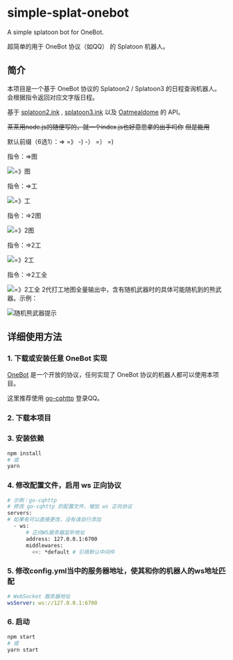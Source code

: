 # simple-splat-onebot

A simple splatoon bot for OneBot.

超简单的用于 OneBot 协议（如QQ） 的 Splatoon 机器人。

## 简介

本项目是一个基于 OneBot 协议的 Splatoon2 / Splatoon3 的日程查询机器人。会根据指令返回对应文字版日程。

基于 [splatoon2.ink](https://splatoon2.ink) , [splatoon3.ink](https://splatoon3.ink) 以及 [Oatmealdome](https://splatoon.oatmealdome.me/) 的 API。

~~茶茶用node.js的随便写的，就一个index.js也好意思拿的出手吗你~~
~~但是能用~~

默认前缀（6选1）：=> =》 -) -） =） =)

指令：=>图

![=》图](readme-images/01.png)

指令：=>工

![=》工](readme-images/02.png)  

指令：=>2图

![=》2图](readme-images/03.png)  

指令：=>2工

![=》2工](readme-images/04.png)  

指令：=>2工全

![=》2工全](readme-images/05.png)
2代打工地图全量输出中，含有随机武器时的具体可能随机到的熊武器。示例：

![随机熊武器提示](readme-images/06.png)  

## 详细使用方法

### 1. 下载或安装任意 OneBot 实现

[OneBot](github.com/howmanybots/onebot) 是一个开放的协议，任何实现了 OneBot 协议的机器人都可以使用本项目。

这里推荐使用 [go-cqhttp](github.com/Mrs4s/go-cqhttp) 登录QQ。

### 2. 下载本项目

### 3. 安装依赖

```bash
npm install
# 或
yarn
```

### 4. 修改配置文件，启用 ws 正向协议

```bash
# 示例：go-cqhttp
# 修改 go-cqhttp 的配置文件，增加 ws 正向协议
servers:
# 如果有可以直接更改，没有请自行添加
  - ws:
      # 正向WS服务器监听地址
      address: 127.0.0.1:6700
      middlewares:
        <<: *default # 引用默认中间件

```

### 5. 修改config.yml当中的服务器地址，使其和你的机器人的ws地址匹配

```yaml
# WebSocket 服务器地址
wsServer: ws://127.0.0.1:6700
```

### 6. 启动

```bash
npm start
# 或
yarn start
```
